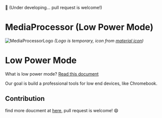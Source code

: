 🚧 (Under developing... pull request is welcome!)
# MediaProcessor (Low Power Mode)

![MediaProcessorLogo](https://user-images.githubusercontent.com/22980191/88693587-0de67b00-d132-11ea-8c0a-bb2ad6c019d6.png)
*(Logo is temporary, icon from [material icon](https://material.io/icons))*

# Low Power Mode
What is low power mode? [Read this document](https://docs.google.com/document/d/1y15THX1ZvHhQ6yB5WDyvCPZYVP8myQ-WayiSnE5ITnQ/edit?usp=sharing)

Our goal is build a professional tools for low end devices, like Chromebook.

## Contribution
find more doucment at [here](https://github.com/ljcucc/MediaProcessor/wiki/Contribution-%F0%9F%A7%91%E2%80%8D%F0%9F%92%BB), pull request is welcome! 😄
